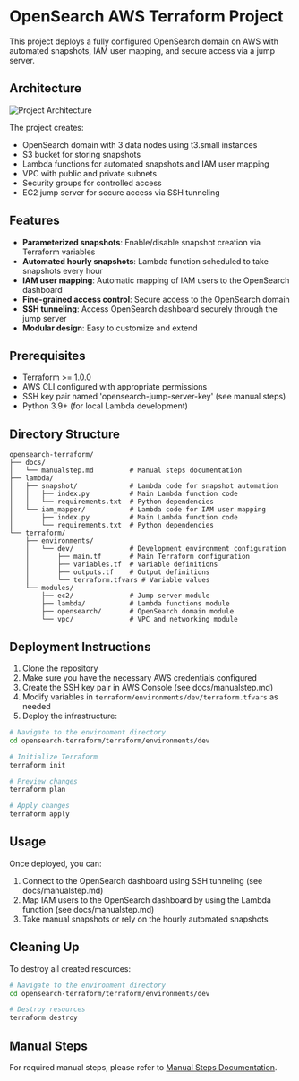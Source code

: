 # OpenSearch AWS Terraform Project

This project deploys a fully configured OpenSearch domain on AWS with automated snapshots, IAM user mapping, and secure access via a jump server.

## Architecture

![Project Architecture](https://mermaid.ink/img/pako:eNp1kslqwzAQhl9FzCkFd6dO6KXQkr2hjRfRstaOK0uuJSdgyLt3ZDnQLnrQzP9_g5ZDapRI1NQrl_VJQcOd5zqrqbYt9BqK3KjGvmvnHRSEWe9B2s5BYbXHrmWkeJY6W4Fw4z5C4aRmweFOhsIaYSTAYYrdMSvACGkOYWEsfAfYMx15r1BerJp1wMMXJ3Qno3ztBy-NTmajmTGSWxnELys3SP0fP_GDQYPXfatEfBtjO-l1A9XiGxf2gRnJvDexduk36wOLH8K7x8wbl73FaZ80FRjbxfXlYVHbYt5eSov3PEtRjG-J-A--2F8w-ju8YrqKmKbDpBZTUZlQNMswP6eqGWL7po6UcZlaz1QYoZfBxLQbQyG_Spj4nFYSBXfKnIJZIFvLG6qDu6SXdKOxPVGmJz_mG9U?)

The project creates:

- OpenSearch domain with 3 data nodes using t3.small instances
- S3 bucket for storing snapshots
- Lambda functions for automated snapshots and IAM user mapping
- VPC with public and private subnets
- Security groups for controlled access
- EC2 jump server for secure access via SSH tunneling

## Features

- **Parameterized snapshots**: Enable/disable snapshot creation via Terraform variables
- **Automated hourly snapshots**: Lambda function scheduled to take snapshots every hour
- **IAM user mapping**: Automatic mapping of IAM users to the OpenSearch dashboard
- **Fine-grained access control**: Secure access to the OpenSearch domain
- **SSH tunneling**: Access OpenSearch dashboard securely through the jump server
- **Modular design**: Easy to customize and extend

## Prerequisites

- Terraform >= 1.0.0
- AWS CLI configured with appropriate permissions
- SSH key pair named 'opensearch-jump-server-key' (see manual steps)
- Python 3.9+ (for local Lambda development)

## Directory Structure

```
opensearch-terraform/
├── docs/
│   └── manualstep.md         # Manual steps documentation
├── lambda/
│   ├── snapshot/             # Lambda code for snapshot automation
│   │   ├── index.py          # Main Lambda function code
│   │   └── requirements.txt  # Python dependencies
│   └── iam_mapper/           # Lambda code for IAM user mapping
│       ├── index.py          # Main Lambda function code
│       └── requirements.txt  # Python dependencies
└── terraform/
    ├── environments/
    │   └── dev/              # Development environment configuration
    │       ├── main.tf       # Main Terraform configuration
    │       ├── variables.tf  # Variable definitions
    │       ├── outputs.tf    # Output definitions
    │       └── terraform.tfvars # Variable values
    └── modules/
        ├── ec2/              # Jump server module
        ├── lambda/           # Lambda functions module
        ├── opensearch/       # OpenSearch domain module
        └── vpc/              # VPC and networking module
```

## Deployment Instructions

1. Clone the repository
2. Make sure you have the necessary AWS credentials configured
3. Create the SSH key pair in AWS Console (see docs/manualstep.md)
4. Modify variables in `terraform/environments/dev/terraform.tfvars` as needed
5. Deploy the infrastructure:

```bash
# Navigate to the environment directory
cd opensearch-terraform/terraform/environments/dev

# Initialize Terraform
terraform init

# Preview changes
terraform plan

# Apply changes
terraform apply
```

## Usage

Once deployed, you can:

1. Connect to the OpenSearch dashboard using SSH tunneling (see docs/manualstep.md)
2. Map IAM users to the OpenSearch dashboard by using the Lambda function (see docs/manualstep.md)
3. Take manual snapshots or rely on the hourly automated snapshots

## Cleaning Up

To destroy all created resources:

```bash
# Navigate to the environment directory
cd opensearch-terraform/terraform/environments/dev

# Destroy resources
terraform destroy
```

## Manual Steps

For required manual steps, please refer to [Manual Steps Documentation](./docs/manualstep.md). 